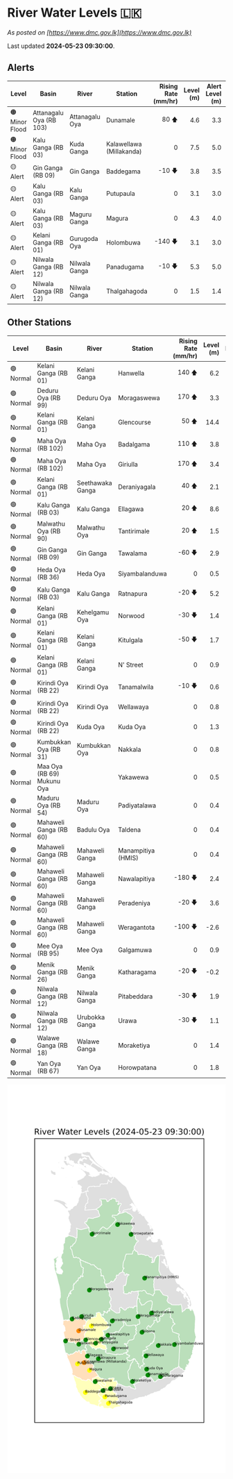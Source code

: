 # River Water Levels :sri_lanka:

*As posted on [https://www.dmc.gov.lk](https://www.dmc.gov.lk)*

Last updated **2024-05-23 09:30:00**.

## Alerts

| Level | Basin | River | Station | Rising Rate (mm/hr) | Level (m) | Alert Level (m) | Time to Alert |
|---|---|---|---|--: |--:|--:|---|
| 🟠 Minor Flood | Attanagalu Oya (RB 103) | Attanagalu Oya | Dunamale | 80 🡅 | 4.6 | 3.3 | 🟡 |
| 🟠 Minor Flood | Kalu Ganga (RB 03) | Kuda Ganga | Kalawellawa (Millakanda) | 0  | 7.5 | 5.0 | 🟡 |
| 🟡 Alert | Gin Ganga (RB 09) | Gin Ganga | Baddegama | -10 🡇 | 3.8 | 3.5 | 🟡 |
| 🟡 Alert | Kalu Ganga (RB 03) | Kalu Ganga | Putupaula | 0  | 3.1 | 3.0 | 🟡 |
| 🟡 Alert | Kalu Ganga (RB 03) | Maguru Ganga | Magura | 0  | 4.3 | 4.0 | 🟡 |
| 🟡 Alert | Kelani Ganga (RB 01) | Gurugoda Oya | Holombuwa | -140 🡇 | 3.1 | 3.0 | 🟡 |
| 🟡 Alert | Nilwala Ganga (RB 12) | Nilwala Ganga | Panadugama | -10 🡇 | 5.3 | 5.0 | 🟡 |
| 🟡 Alert | Nilwala Ganga (RB 12) | Nilwala Ganga | Thalgahagoda | 0  | 1.5 | 1.4 | 🟡 |

## Other Stations

| Level | Basin | River | Station | Rising Rate (mm/hr) | Level (m) | Alert Level (m) |
|---|---|---|---|--: |--:|--:|
| 🟢 Normal | Kelani Ganga (RB 01) | Kelani Ganga | Hanwella | 140 🡅 | 6.2 | 7.0 |
| 🟢 Normal | Deduru Oya (RB 99) | Deduru Oya | Moragaswewa | 170 🡅 | 3.3 | 4.8 |
| 🟢 Normal | Kelani Ganga (RB 01) | Kelani Ganga | Glencourse | 50 🡅 | 14.4 | 15.0 |
| 🟢 Normal | Maha Oya (RB 102) | Maha Oya | Badalgama | 110 🡅 | 3.8 | 5.0 |
| 🟢 Normal | Maha Oya (RB 102) | Maha Oya | Giriulla | 170 🡅 | 3.4 | 5.5 |
| 🟢 Normal | Kelani Ganga (RB 01) | Seethawaka Ganga | Deraniyagala | 40 🡅 | 2.1 | 4.8 |
| 🟢 Normal | Kalu Ganga (RB 03) | Kalu Ganga | Ellagawa | 20 🡅 | 8.6 | 10.0 |
| 🟢 Normal | Malwathu Oya (RB 90) | Malwathu Oya | Tantirimale | 20 🡅 | 1.5 | 5.0 |
| 🟢 Normal | Gin Ganga (RB 09) | Gin Ganga | Tawalama | -60 🡇 | 2.9 | 4.0 |
| 🟢 Normal | Heda Oya (RB 36) | Heda Oya | Siyambalanduwa | 0  | 0.5 | 4.5 |
| 🟢 Normal | Kalu Ganga (RB 03) | Kalu Ganga | Ratnapura | -20 🡇 | 5.2 | 5.2 |
| 🟢 Normal | Kelani Ganga (RB 01) | Kehelgamu Oya | Norwood | -30 🡇 | 1.4 | 1.5 |
| 🟢 Normal | Kelani Ganga (RB 01) | Kelani Ganga | Kitulgala | -50 🡇 | 1.7 | 3.0 |
| 🟢 Normal | Kelani Ganga (RB 01) | Kelani Ganga | N' Street | 0  | 0.9 | 1.2 |
| 🟢 Normal | Kirindi Oya (RB 22) | Kirindi Oya | Tanamalwila | -10 🡇 | 0.6 | 4.0 |
| 🟢 Normal | Kirindi Oya (RB 22) | Kirindi Oya | Wellawaya | 0  | 0.8 | 4.4 |
| 🟢 Normal | Kirindi Oya (RB 22) | Kuda Oya | Kuda Oya | 0  | 1.3 | 6.9 |
| 🟢 Normal | Kumbukkan Oya (RB 31) | Kumbukkan Oya | Nakkala | 0  | 0.8 | 5.0 |
| 🟢 Normal | Maa Oya (RB 69) Mukunu Oya |  | Yakawewa | 0  | 0.5 | 4.0 |
| 🟢 Normal | Maduru Oya (RB 54) | Maduru Oya | Padiyatalawa | 0  | 0.4 | 4.0 |
| 🟢 Normal | Mahaweli Ganga (RB 60) | Badulu Oya | Taldena | 0  | 0.4 | 3.0 |
| 🟢 Normal | Mahaweli Ganga (RB 60) | Mahaweli Ganga | Manampitiya (HMIS) | 0  | 0.4 | 3.0 |
| 🟢 Normal | Mahaweli Ganga (RB 60) | Mahaweli Ganga | Nawalapitiya | -180 🡇 | 2.4 | 3.5 |
| 🟢 Normal | Mahaweli Ganga (RB 60) | Mahaweli Ganga | Peradeniya | -20 🡇 | 3.6 | 5.0 |
| 🟢 Normal | Mahaweli Ganga (RB 60) | Mahaweli Ganga | Weragantota | -100 🡇 | -2.6 | 5.0 |
| 🟢 Normal | Mee Oya (RB 95) | Mee Oya | Galgamuwa | 0  | 0.9 | 4.8 |
| 🟢 Normal | Menik Ganga (RB 26) | Menik Ganga | Katharagama | -20 🡇 | -0.2 | 4.0 |
| 🟢 Normal | Nilwala Ganga (RB 12) | Nilwala Ganga | Pitabeddara | -30 🡇 | 1.9 | 4.0 |
| 🟢 Normal | Nilwala Ganga (RB 12) | Urubokka Ganga | Urawa | -30 🡇 | 1.1 | 2.5 |
| 🟢 Normal | Walawe Ganga (RB 18) | Walawe Ganga | Moraketiya | 0  | 1.4 | 3.0 |
| 🟢 Normal | Yan Oya (RB 67) | Yan Oya | Horowpatana | 0  | 1.8 | 6.0 |

![River Water Level Map](images/river-water-level-map.png)
